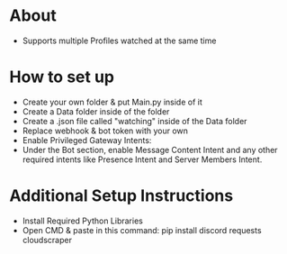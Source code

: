 # About

- Supports multiple Profiles watched at the same time

# How to set up

- Create your own folder & put Main.py inside of it
- Create a Data folder inside of the folder
- Create a .json file called "watching" inside of the Data folder
- Replace webhook & bot token with your own
- Enable Privileged Gateway Intents:
- Under the Bot section, enable Message Content Intent and any other required intents like Presence Intent and Server Members Intent.

# Additional Setup Instructions

- Install Required Python Libraries
- Open CMD & paste in this command: pip install discord requests cloudscraper

